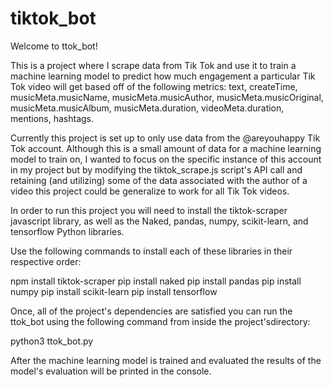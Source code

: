 # tiktok_bot

Welcome to ttok_bot!

This is a project where I scrape data from Tik Tok and use it to train a machine learning model to predict
how much engagement a particular Tik Tok video will get based off of the following metrics: text,
createTime, musicMeta.musicName, musicMeta.musicAuthor, musicMeta.musicOriginal, musicMeta.musicAlbum, musicMeta.duration,
videoMeta.duration, mentions, hashtags.

Currently this project is set up to only use data from the @areyouhappy Tik Tok account. Although this is a small amount
of data for a machine learning model to train on, I wanted to focus on the specific instance of this account in my project
but by modifying the tiktok_scrape.js script's API call and retaining (and utilizing) some of the data associated with the
author of a video this project could be generalize to work for all Tik Tok videos.

In order to run this project you will need to install the tiktok-scraper javascript library, as well as the Naked, pandas, numpy,
scikit-learn, and tensorflow Python libraries.

Use the following commands to install each of these libraries in their respective order:

npm install tiktok-scraper
pip install naked
pip install pandas
pip install numpy
pip install scikit-learn
pip install tensorflow


Once, all of the project's dependencies are satisfied you can run the ttok_bot using the following command from inside the
project'sdirectory:

python3 ttok_bot.py

After the machine learning model is trained and evaluated the results of the model's evaluation will be printed in the console.